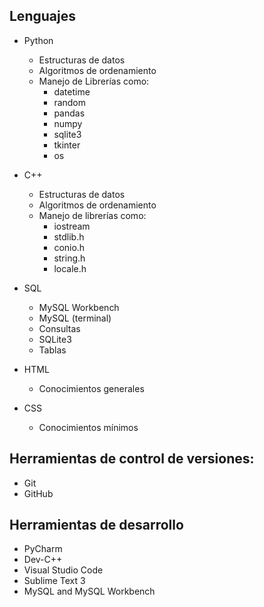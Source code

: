 ## Lenguajes

- Python
  - Estructuras de datos
  - Algoritmos de ordenamiento
  - Manejo de Librerías como:
    - datetime
    - random
    - pandas
    - numpy
    - sqlite3
    - tkinter
    - os
- C++

  - Estructuras de datos
  - Algoritmos de ordenamiento
  - Manejo de librerías como:
    - iostream
    - stdlib.h
    - conio.h
    - string.h
    - locale.h

- SQL

  - MySQL Workbench
  - MySQL (terminal)
  - Consultas
  - SQLite3
  - Tablas

- HTML

  - Conocimientos generales

- CSS

  - Conocimientos mínimos

## Herramientas de control de versiones:
- Git
- GitHub

## Herramientas de desarrollo

- PyCharm
- Dev-C++
- Visual Studio Code
- Sublime Text 3
- MySQL and MySQL Workbench
